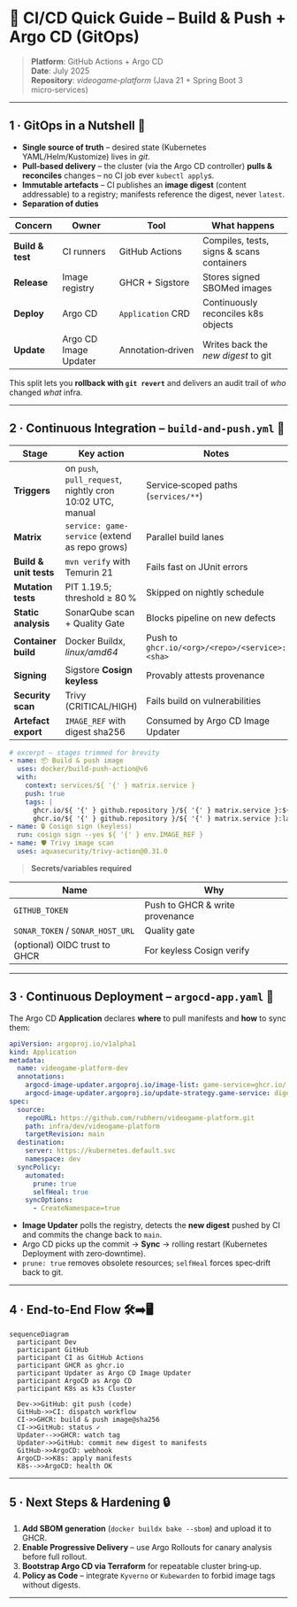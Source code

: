 
# 🚀 CI/CD Quick Guide – Build & Push + Argo CD (GitOps)

> **Platform**: GitHub Actions + Argo CD  
**Date**: July 2025  
**Repository**: *videogame‑platform* (Java 21 + Spring Boot 3 micro‑services)

---

## 1 · GitOps in a Nutshell 🤖

* **Single source of truth** – desired state (Kubernetes YAML/Helm/Kustomize) lives in *git*.<br>
* **Pull‑based delivery** – the cluster (via the Argo CD controller) **pulls & reconciles** changes – no CI job ever `kubectl apply`s.<br>
* **Immutable artefacts** – CI publishes an **image digest** (content addressable) to a registry; manifests reference the digest, never `latest`.<br>
* **Separation of duties**

| Concern | Owner | Tool | What happens |
|---------|-------|------|--------------|
| **Build & test** | CI runners | GitHub Actions | Compiles, tests, signs & scans containers |
| **Release** | Image registry | GHCR + Sigstore | Stores signed SBOMed images |
| **Deploy** | Argo CD | `Application` CRD | Continuously reconciles k8s objects |
| **Update** | Argo CD Image Updater | Annotation‑driven | Writes back the *new digest* to git |

This split lets you **rollback with `git revert`** and delivers an audit trail of *who* changed *what* infra.

---

## 2 · Continuous Integration – `build-and-push.yml` 🔨

| Stage | Key action | Notes |
|-------|------------|-------|
| **Triggers** | on `push`, `pull_request`, nightly cron 10:02 UTC, manual | Service‑scoped paths (`services/**`) |
| **Matrix** | `service: game-service` (extend as repo grows) | Parallel build lanes |
| **Build & unit tests** | `mvn verify` with Temurin 21 | Fails fast on JUnit errors |
| **Mutation tests** | PIT 1.19.5; threshold ≥ 80 % | Skipped on nightly schedule |
| **Static analysis** | SonarQube scan + Quality Gate | Blocks pipeline on new defects |
| **Container build** | Docker Buildx, *linux/amd64* | Push to `ghcr.io/<org>/<repo>/<service>:<sha>` |
| **Signing** | Sigstore **Cosign keyless** | Provably attests provenance |
| **Security scan** | Trivy (CRITICAL/HIGH) | Fails build on vulnerabilities |
| **Artefact export** | `IMAGE_REF` with digest sha256 | Consumed by Argo CD Image Updater |

```yaml
# excerpt – stages trimmed for brevity
- name: 📦 Build & push image
  uses: docker/build-push-action@v6
  with:
    context: services/${ '{' } matrix.service }
    push: true
    tags: |
      ghcr.io/${ '{' } github.repository }/${ '{' } matrix.service }:${ '{' } github.sha }
      ghcr.io/${ '{' } github.repository }/${ '{' } matrix.service }:latest
- name: 🔒 Cosign sign (keyless)
  run: cosign sign --yes ${ '{' } env.IMAGE_REF }
- name: 🛡️ Trivy image scan
  uses: aquasecurity/trivy-action@0.31.0
```

> **Secrets/variables required**

| Name | Why |
|------|-----|
| `GITHUB_TOKEN` | Push to GHCR & write provenance |
| `SONAR_TOKEN` / `SONAR_HOST_URL` | Quality gate |
| (optional) OIDC trust to GHCR | For keyless Cosign verify |

---

## 3 · Continuous Deployment – `argocd-app.yaml` 🚢

The Argo CD **Application** declares **where** to pull manifests and **how** to sync them:

```yaml
apiVersion: argoproj.io/v1alpha1
kind: Application
metadata:
  name: videogame-platform-dev
  annotations:
    argocd-image-updater.argoproj.io/image-list: game-service=ghcr.io/.../game-service
    argocd-image-updater.argoproj.io/update-strategy.game-service: digest
spec:
  source:
    repoURL: https://github.com/rubhern/videogame-platform.git
    path: infra/dev/videogame-platform
    targetRevision: main
  destination:
    server: https://kubernetes.default.svc
    namespace: dev
  syncPolicy:
    automated:
      prune: true
      selfHeal: true
    syncOptions:
      - CreateNamespace=true
```

* **Image Updater** polls the registry, detects the **new digest** pushed by CI and commits the change back to `main`.  
* Argo CD picks up the commit → **Sync** → rolling restart (Kubernetes Deployment with zero‑downtime).  
* `prune: true` removes obsolete resources; `selfHeal` forces spec‑drift back to git.

---

## 4 · End‑to‑End Flow 🛠️➡️🖥️

```mermaid
sequenceDiagram
  participant Dev
  participant GitHub
  participant CI as GitHub Actions
  participant GHCR as ghcr.io
  participant Updater as Argo CD Image Updater
  participant ArgoCD as Argo CD
  participant K8s as k3s Cluster

  Dev->>GitHub: git push (code)
  GitHub->>CI: dispatch workflow
  CI->>GHCR: build & push image@sha256
  CI->>GitHub: status ✓
  Updater-->>GHCR: watch tag
  Updater->>GitHub: commit new digest to manifests
  GitHub->>ArgoCD: webhook
  ArgoCD->>K8s: apply manifests
  K8s-->>ArgoCD: health OK
```

---

## 5 · Next Steps & Hardening 🔒

1. **Add SBOM generation** (`docker buildx bake --sbom`) and upload it to GHCR.  
2. **Enable Progressive Delivery** – use Argo Rollouts for canary analysis before full rollout.  
3. **Bootstrap Argo CD via Terraform** for repeatable cluster bring‑up.  
4. **Policy as Code** – integrate `Kyverno` or `Kubewarden` to forbid image tags without digests.

---
